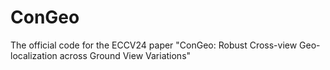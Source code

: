 # ConGeo
The official code for the ECCV24 paper "ConGeo: Robust Cross-view Geo-localization across Ground View Variations"
